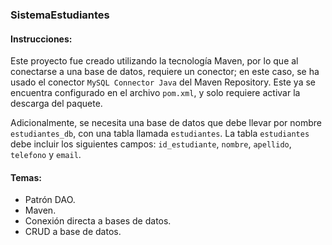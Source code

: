 ### SistemaEstudiantes

#### Instrucciones:

Este proyecto fue creado utilizando la tecnología Maven, por lo que al conectarse a una base de datos, requiere un conector; en este caso, se ha usado el conector `MySQL Connector Java` del Maven Repository. Este ya se encuentra configurado en el archivo `pom.xml`, y solo requiere activar la descarga del paquete.

Adicionalmente, se necesita una base de datos que debe llevar por nombre `estudiantes_db`, con una tabla llamada `estudiantes`. La tabla `estudiantes` debe incluir los siguientes campos: `id_estudiante`, `nombre`, `apellido`, `telefono` y `email`.

#### Temas:

- Patrón DAO.
- Maven.
- Conexión directa a bases de datos.
- CRUD a base de datos.

